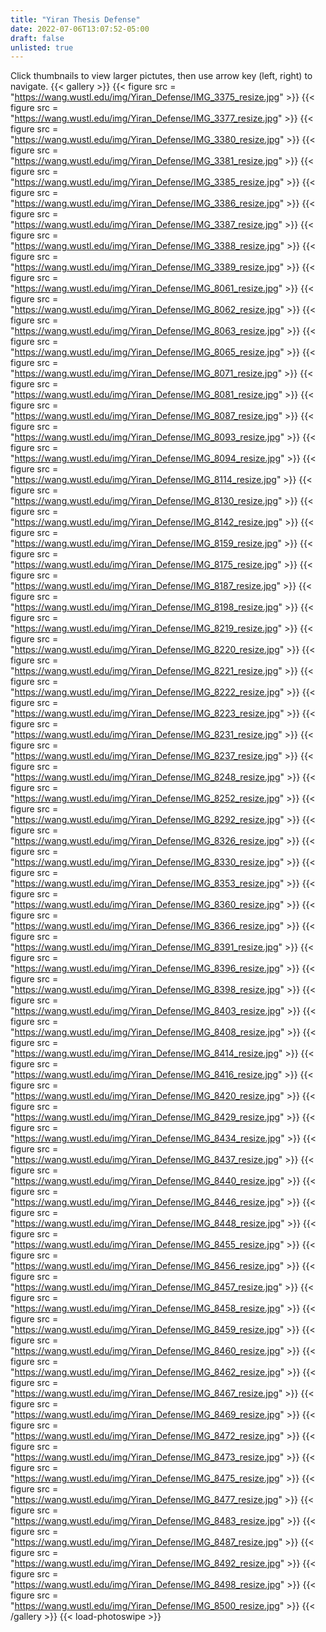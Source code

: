 ```yaml
---
title: "Yiran Thesis Defense"
date: 2022-07-06T13:07:52-05:00
draft: false
unlisted: true
---
```

Click thumbnails to view larger pictutes, then use arrow key (left, right) to navigate.
{{< gallery >}}
{{< figure src = "https://wang.wustl.edu/img/Yiran_Defense/IMG_3375_resize.jpg" >}}
{{< figure src = "https://wang.wustl.edu/img/Yiran_Defense/IMG_3377_resize.jpg" >}}
{{< figure src = "https://wang.wustl.edu/img/Yiran_Defense/IMG_3380_resize.jpg" >}}
{{< figure src = "https://wang.wustl.edu/img/Yiran_Defense/IMG_3381_resize.jpg" >}}
{{< figure src = "https://wang.wustl.edu/img/Yiran_Defense/IMG_3385_resize.jpg" >}}
{{< figure src = "https://wang.wustl.edu/img/Yiran_Defense/IMG_3386_resize.jpg" >}}
{{< figure src = "https://wang.wustl.edu/img/Yiran_Defense/IMG_3387_resize.jpg" >}}
{{< figure src = "https://wang.wustl.edu/img/Yiran_Defense/IMG_3388_resize.jpg" >}}
{{< figure src = "https://wang.wustl.edu/img/Yiran_Defense/IMG_3389_resize.jpg" >}}
{{< figure src = "https://wang.wustl.edu/img/Yiran_Defense/IMG_8061_resize.jpg" >}}
{{< figure src = "https://wang.wustl.edu/img/Yiran_Defense/IMG_8062_resize.jpg" >}}
{{< figure src = "https://wang.wustl.edu/img/Yiran_Defense/IMG_8063_resize.jpg" >}}
{{< figure src = "https://wang.wustl.edu/img/Yiran_Defense/IMG_8065_resize.jpg" >}}
{{< figure src = "https://wang.wustl.edu/img/Yiran_Defense/IMG_8071_resize.jpg" >}}
{{< figure src = "https://wang.wustl.edu/img/Yiran_Defense/IMG_8081_resize.jpg" >}}
{{< figure src = "https://wang.wustl.edu/img/Yiran_Defense/IMG_8087_resize.jpg" >}}
{{< figure src = "https://wang.wustl.edu/img/Yiran_Defense/IMG_8093_resize.jpg" >}}
{{< figure src = "https://wang.wustl.edu/img/Yiran_Defense/IMG_8094_resize.jpg" >}}
{{< figure src = "https://wang.wustl.edu/img/Yiran_Defense/IMG_8114_resize.jpg" >}}
{{< figure src = "https://wang.wustl.edu/img/Yiran_Defense/IMG_8130_resize.jpg" >}}
{{< figure src = "https://wang.wustl.edu/img/Yiran_Defense/IMG_8142_resize.jpg" >}}
{{< figure src = "https://wang.wustl.edu/img/Yiran_Defense/IMG_8159_resize.jpg" >}}
{{< figure src = "https://wang.wustl.edu/img/Yiran_Defense/IMG_8175_resize.jpg" >}}
{{< figure src = "https://wang.wustl.edu/img/Yiran_Defense/IMG_8187_resize.jpg" >}}
{{< figure src = "https://wang.wustl.edu/img/Yiran_Defense/IMG_8198_resize.jpg" >}}
{{< figure src = "https://wang.wustl.edu/img/Yiran_Defense/IMG_8219_resize.jpg" >}}
{{< figure src = "https://wang.wustl.edu/img/Yiran_Defense/IMG_8220_resize.jpg" >}}
{{< figure src = "https://wang.wustl.edu/img/Yiran_Defense/IMG_8221_resize.jpg" >}}
{{< figure src = "https://wang.wustl.edu/img/Yiran_Defense/IMG_8222_resize.jpg" >}}
{{< figure src = "https://wang.wustl.edu/img/Yiran_Defense/IMG_8223_resize.jpg" >}}
{{< figure src = "https://wang.wustl.edu/img/Yiran_Defense/IMG_8231_resize.jpg" >}}
{{< figure src = "https://wang.wustl.edu/img/Yiran_Defense/IMG_8237_resize.jpg" >}}
{{< figure src = "https://wang.wustl.edu/img/Yiran_Defense/IMG_8248_resize.jpg" >}}
{{< figure src = "https://wang.wustl.edu/img/Yiran_Defense/IMG_8252_resize.jpg" >}}
{{< figure src = "https://wang.wustl.edu/img/Yiran_Defense/IMG_8292_resize.jpg" >}}
{{< figure src = "https://wang.wustl.edu/img/Yiran_Defense/IMG_8326_resize.jpg" >}}
{{< figure src = "https://wang.wustl.edu/img/Yiran_Defense/IMG_8330_resize.jpg" >}}
{{< figure src = "https://wang.wustl.edu/img/Yiran_Defense/IMG_8353_resize.jpg" >}}
{{< figure src = "https://wang.wustl.edu/img/Yiran_Defense/IMG_8360_resize.jpg" >}}
{{< figure src = "https://wang.wustl.edu/img/Yiran_Defense/IMG_8366_resize.jpg" >}}
{{< figure src = "https://wang.wustl.edu/img/Yiran_Defense/IMG_8391_resize.jpg" >}}
{{< figure src = "https://wang.wustl.edu/img/Yiran_Defense/IMG_8396_resize.jpg" >}}
{{< figure src = "https://wang.wustl.edu/img/Yiran_Defense/IMG_8398_resize.jpg" >}}
{{< figure src = "https://wang.wustl.edu/img/Yiran_Defense/IMG_8403_resize.jpg" >}}
{{< figure src = "https://wang.wustl.edu/img/Yiran_Defense/IMG_8408_resize.jpg" >}}
{{< figure src = "https://wang.wustl.edu/img/Yiran_Defense/IMG_8414_resize.jpg" >}}
{{< figure src = "https://wang.wustl.edu/img/Yiran_Defense/IMG_8416_resize.jpg" >}}
{{< figure src = "https://wang.wustl.edu/img/Yiran_Defense/IMG_8420_resize.jpg" >}}
{{< figure src = "https://wang.wustl.edu/img/Yiran_Defense/IMG_8429_resize.jpg" >}}
{{< figure src = "https://wang.wustl.edu/img/Yiran_Defense/IMG_8434_resize.jpg" >}}
{{< figure src = "https://wang.wustl.edu/img/Yiran_Defense/IMG_8437_resize.jpg" >}}
{{< figure src = "https://wang.wustl.edu/img/Yiran_Defense/IMG_8440_resize.jpg" >}}
{{< figure src = "https://wang.wustl.edu/img/Yiran_Defense/IMG_8446_resize.jpg" >}}
{{< figure src = "https://wang.wustl.edu/img/Yiran_Defense/IMG_8448_resize.jpg" >}}
{{< figure src = "https://wang.wustl.edu/img/Yiran_Defense/IMG_8455_resize.jpg" >}}
{{< figure src = "https://wang.wustl.edu/img/Yiran_Defense/IMG_8456_resize.jpg" >}}
{{< figure src = "https://wang.wustl.edu/img/Yiran_Defense/IMG_8457_resize.jpg" >}}
{{< figure src = "https://wang.wustl.edu/img/Yiran_Defense/IMG_8458_resize.jpg" >}}
{{< figure src = "https://wang.wustl.edu/img/Yiran_Defense/IMG_8459_resize.jpg" >}}
{{< figure src = "https://wang.wustl.edu/img/Yiran_Defense/IMG_8460_resize.jpg" >}}
{{< figure src = "https://wang.wustl.edu/img/Yiran_Defense/IMG_8462_resize.jpg" >}}
{{< figure src = "https://wang.wustl.edu/img/Yiran_Defense/IMG_8467_resize.jpg" >}}
{{< figure src = "https://wang.wustl.edu/img/Yiran_Defense/IMG_8469_resize.jpg" >}}
{{< figure src = "https://wang.wustl.edu/img/Yiran_Defense/IMG_8472_resize.jpg" >}}
{{< figure src = "https://wang.wustl.edu/img/Yiran_Defense/IMG_8473_resize.jpg" >}}
{{< figure src = "https://wang.wustl.edu/img/Yiran_Defense/IMG_8475_resize.jpg" >}}
{{< figure src = "https://wang.wustl.edu/img/Yiran_Defense/IMG_8477_resize.jpg" >}}
{{< figure src = "https://wang.wustl.edu/img/Yiran_Defense/IMG_8483_resize.jpg" >}}
{{< figure src = "https://wang.wustl.edu/img/Yiran_Defense/IMG_8487_resize.jpg" >}}
{{< figure src = "https://wang.wustl.edu/img/Yiran_Defense/IMG_8492_resize.jpg" >}}
{{< figure src = "https://wang.wustl.edu/img/Yiran_Defense/IMG_8498_resize.jpg" >}}
{{< figure src = "https://wang.wustl.edu/img/Yiran_Defense/IMG_8500_resize.jpg" >}}
{{< /gallery >}}
{{< load-photoswipe >}}